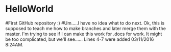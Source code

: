 # HelloWorld
#First GitHub repository :)
#Um.....I have no idea what to do next.
Ok, this is supposed to teach me how to make branches and later merge them with the master.
I'm trying to see if I can make this work for .docs for work.
It might be too complicated, but we'll see......
Lines 4-7 were added 03/11/2016 8:24AM.
